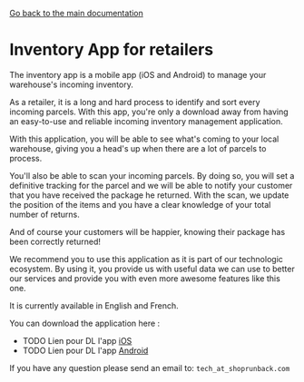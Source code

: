[Go back to the main documentation](./)

# Inventory App for retailers

The inventory app is a mobile app (iOS and Android) to manage your warehouse's incoming inventory.

As a retailer, it is a long and hard process to identify and sort every incoming parcels. With this app, you're only a download away from having an easy-to-use and reliable incoming inventory management application.

With this application, you will be able to see what's coming to your local warehouse, giving you a head's up when there are a lot of parcels to process.

You'll also be able to scan your incoming parcels. By doing so, you will set a definitive tracking for the parcel and we will be able to notify your customer that you have received the package he returned. With the scan, we update the position of the items and you have a clear knowledge of your total number of returns.

And of course your customers will be happier, knowing their package has been correctly returned!

We recommend you to use this application as it is part of our technologic ecosystem. By using it, you provide us with useful data we can use to better our services and provide you with even more awesome features like this one.

It is currently available in English and French.

You can download the application here :

- TODO Lien pour DL l'app [iOS](http://google.fr)
- TODO Lien pour DL l'app [Android](http://google.fr)

If you have any question please send an email to: ```tech_at_shoprunback.com```

